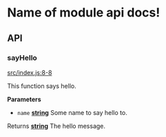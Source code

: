 # Name of module api docs!

## API

<!-- Generated by documentation.js. Update this documentation by updating the source code. -->

### sayHello

[src/index.js:8-8](https://github.com/KrimzenNinja/krimzen-ninja-config/blob/59ce4185358e4a3dd71d71ede7f4021b0bab446d/src/index.js#L8-L8 "Source code on GitHub")

This function says hello.

**Parameters**

-   `name` **[string](https://developer.mozilla.org/en-US/docs/Web/JavaScript/Reference/Global_Objects/String)** Some name to say hello to.

Returns **[string](https://developer.mozilla.org/en-US/docs/Web/JavaScript/Reference/Global_Objects/String)** The hello message.
